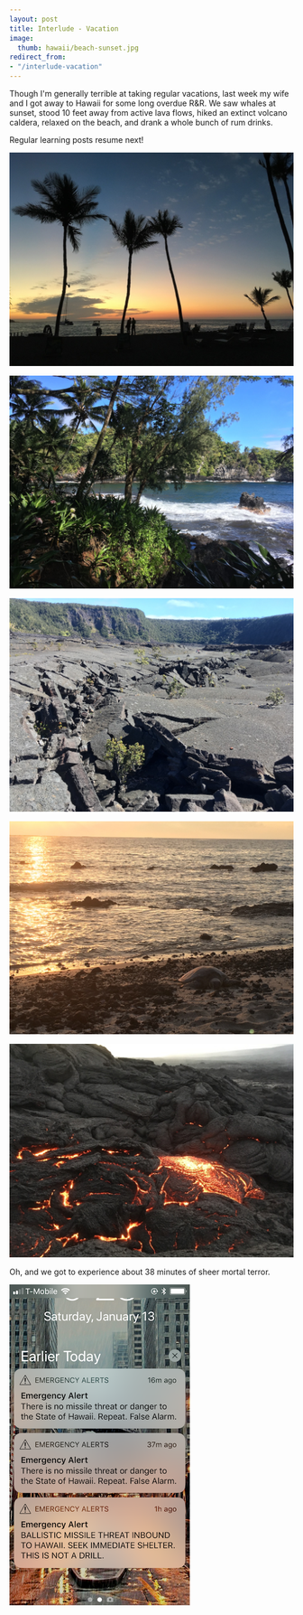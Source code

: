```yaml
---
layout: post
title: Interlude - Vacation
image:
  thumb: hawaii/beach-sunset.jpg
redirect_from:
- "/interlude-vacation"
---
```


Though I'm generally terrible at taking regular vacations, last week my wife and I got away to Hawaii for some long overdue R&R. We saw whales at sunset, stood 10 feet away from active lava flows, hiked an extinct volcano caldera, relaxed on the beach, and drank a whole bunch of rum drinks.

Regular learning posts resume next! 

![Beach sunset](/images/hawaii/beach-sunset.jpg)

![Botantical garden shore](/images/hawaii/botantical-garden-shore.jpg)

![Caldera floor](/images/hawaii/caldera.jpg)

![Sea turtle](/images/hawaii/hanu.jpg)

![Lava!](/images/hawaii/lava.jpg)

Oh, and we got to experience about 38 minutes of sheer mortal terror.

![Missle alert](/images/hawaii/oh-fuck.png)
